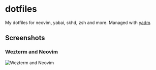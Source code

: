 # dotfiles
My dotfiles for neovim, yabai, skhd, zsh and more. Managed with [yadm](https://yadm.io/).

## Screenshots
### Wezterm and Neovim
![Wezterm and Neovim](https://user-images.githubusercontent.com/47901349/178115049-26ff24b3-4c8a-4022-8d9f-68ffe5bbbb9b.png)
